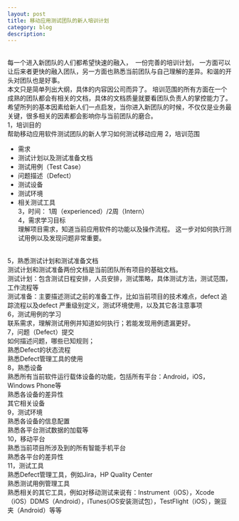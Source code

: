 ```yaml
---
layout: post
title: 移动应用测试团队的新人培训计划
category: blog
description: 
---
```



<br/>每一个进入新团队的人们都希望快速的融入， &nbsp;一份完善的培训计划， 一方面可以让后来者更快的融入团队，另一方面也熟悉当前团队与自己理解的差异。和谐的开头对团队也是好事。<br />
本文只是简单列出大纲，具体的内容因公司而异了。 培训范围的所有方面在一个成熟的团队都会有相关的文档，具体的文档质量就要看团队负责人的掌控能力了。希望所列的基本因素给新人们一点启发，当你进入新团队的时候，不仅仅是业务最关键，很多相关的因素都会影响你与当前团队的磨合。
<br />
1，培训目的<br />
帮助移动应用软件测试团队的新人学习如何测试移动应用
2，培训范围<br />
- 需求<br />
- 测试计划以及测试准备文档<br />
- 测试用例（Test Case）<br />
- 问题描述（Defect）<br />
- 测试设备<br />
- 测试环境<br />
- 相关测试工具<br />
3，时间： 1周（experienced）/2周（Intern）<br />
4，需求学习目标<br />
理解项目需求，知道当前应用软件的功能以及操作流程。 这一步对如何执行测试用例以及发现问题非常重要。
<br />
5，熟悉测试计划和测试准备文档<br />
测试计划和测试准备两份文档是当前团队所有项目的基础文档。<br />
测试计划：包含测试日程安排，人员安排，测试策略，具体测试方法，测试范围，工作流程等<br />
测试准备：主要描述测试之前的准备工作，比如当前项目的技术难点，defect 追踪流程以及defect 严重级别定义，测试环境使用，以及其它各注意事项<br />
6，测试用例的学习<br />
联系需求，理解测试用例并知道如何执行；若能发现用例遗漏更好。<br />
7，问题（Defect）提交<br />
如何描述问题，哪些已知规则；<br />
熟悉Defect的状态流程<br />
熟悉Defect管理工具的使用<br />
8，熟悉设备<br />
熟悉所有当前软件运行载体设备的功能，包括所有平台：Android，iOS，Windows Phone等<br />
熟悉各设备的差异性<br />
其它相关设备<br />
9，测试环境<br />
熟悉各设备的信息配置<br />
熟悉各平台测试数据的加载等<br />
10，移动平台<br />
熟悉当前项目所涉及到的所有智能手机平台<br />
熟悉各平台的差异性<br />
11，测试工具<br />
熟悉Defect管理工具，例如Jira，HP Quality Center<br />
熟悉测试用例管理工具<br />
熟悉相关的其它工具，例如对移动测试来说有：Instrument（iOS），Xcode（iOS）DDMS（Android），iTunes(iOS安装测试包），TestFlight（iOS），豌豆夹（Android）等等


[Angelia]:    http://angeliaw.github.com  "Angelia"
